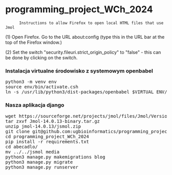 # programming_project_WCh_2024
          Instructions to allow Firefox to open local HTML files that use Jmol

(1) Open Firefox. Go to the URL about:config (type this in the URL bar at the top of the Firefox window.)

(2) Set the switch "security.fileuri.strict_origin_policy" to "false" - this can be done by clicking on the switch.

<h3>Instalacja virtualne środowisko z systemowym openbabel</h3>
<pre>
python3 -m venv env
source env/bin/activate.csh
ln -s /usr/lib/python3/dist-packages/openbabel $VIRTUAL_ENV/lib/python*/site-packages
</pre>

<h3>Nasza aplikacja django</h3>
<pre>
wget https://sourceforge.net/projects/jmol/files/Jmol/Version%2014.0/Version%2014.0.13/Jmol-14.0.13-binary.tar.gz
tar zxvf Jmol-14.0.13-binary.tar.gz
unzip jmol-14.0.13/jsmol.zip          
git clone git@github.com:ugbioinformatics/programming_project_WCh_2024.git
cd programming_project_WCh_2024          
pip install -r requirements.txt
cd abecadlo/
mv ../../jsmol media
python3 manage.py makemigrations blog
python3 manage.py migrate
python3 manage.py runserver
</pre>



